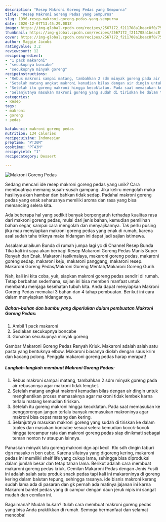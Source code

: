 ```yaml
---
description: "Resep Makroni Goreng Pedas yang Sempurna"
title: "Resep Makroni Goreng Pedas yang Sempurna"
slug: 1996-resep-makroni-goreng-pedas-yang-sempurna
date: 2020-12-07T13:45:29.001Z
image: https://img-global.cpcdn.com/recipes/2567172_f211708a1beac8f0/751x532cq70/makroni-goreng-pedas-foto-resep-utama.jpg
thumbnail: https://img-global.cpcdn.com/recipes/2567172_f211708a1beac8f0/751x532cq70/makroni-goreng-pedas-foto-resep-utama.jpg
cover: https://img-global.cpcdn.com/recipes/2567172_f211708a1beac8f0/751x532cq70/makroni-goreng-pedas-foto-resep-utama.jpg
author: Maggie Jacobs
ratingvalue: 3.2
reviewcount: 12
recipeingredient:
- "1 pack makaroni"
- "secukupnya boncabe"
- "secukupnya minyak goreng"
recipeinstructions:
- "Rebus makroni sampai matang, tambahkan 2 sdm minyak goreng pada air rebusannya agar makroni tidak lengket."
- "Setelah matang angkat makroni kemudian bilas dengan air dingin untuk menghentikan proses memasaknya agar makroni tidak lembek karna terlalu matang kemudian tiriskan."
- "Setelah itu goreng makroni hingga kecoklatan. Pada saat memasukan ke penggorengan jangan terlalu banyak memasukan makroninya agar makroni bisa cepat matang dan kering."
- "Selanjutnya masukan makroni goreng yang sudah di tiriskan ke dalam toples dan masukan boncabe sesuai selera kemudian kocok-kocok hingga tercampur rata dan makroni goreng pedas siap dinikmati sebagai teman nonton tv ataupun lainnya."
categories:
- Resep
tags:
- makroni
- goreng
- pedas

katakunci: makroni goreng pedas 
nutrition: 134 calories
recipecuisine: Indonesian
preptime: "PT30M"
cooktime: "PT43M"
recipeyield: "1"
recipecategory: Dessert

---
```



![Makroni Goreng Pedas](https://img-global.cpcdn.com/recipes/2567172_f211708a1beac8f0/751x532cq70/makroni-goreng-pedas-foto-resep-utama.jpg)

Sedang mencari ide resep makroni goreng pedas yang unik? Cara membuatnya memang susah-susah gampang. Jika keliru mengolah maka hasilnya akan hambar dan bahkan tidak sedap. Padahal makroni goreng pedas yang enak seharusnya memiliki aroma dan rasa yang bisa memancing selera kita.

Ada beberapa hal yang sedikit banyak berpengaruh terhadap kualitas rasa dari makroni goreng pedas, mulai dari jenis bahan, kemudian pemilihan bahan segar, sampai cara mengolah dan menyajikannya. Tak perlu pusing jika mau menyiapkan makroni goreng pedas yang enak di rumah, karena asal sudah tahu triknya maka hidangan ini dapat jadi sajian istimewa.

Assalamualaikum Bunda di rumah jumpa lagi yc di Channel Resep Bunda Tika kali ini saya akan berbagi Resep Makaroni Goreng Pedas Manis Super Renyah dan Enak. Makaroni tasikmalaya, makaroni goreng pedas, makaroni goreng sedap, makaroni keju, makaroni panggang, makaroni resep. Makaroni Goreng Pedas/Makroni Goreng Mentah/Makaroni Goreng Gurih.


Nah, kali ini kita coba, yuk, siapkan makroni goreng pedas sendiri di rumah. Tetap berbahan sederhana, sajian ini bisa memberi manfaat untuk membantu menjaga kesehatan tubuh kita. Anda dapat menyiapkan Makroni Goreng Pedas memakai 3 bahan dan 4 tahap pembuatan. Berikut ini cara dalam menyiapkan hidangannya.

<!--inarticleads1-->

##### Bahan-bahan dan bumbu yang diperlukan dalam pembuatan Makroni Goreng Pedas:

1. Ambil 1 pack makaroni
1. Sediakan secukupnya boncabe
1. Gunakan secukupnya minyak goreng


Gambar Makaroni Goreng Pedas Renyah Kriuk. Makaroni adalah salah satu pasta yang bentuknya elbow. Makaroni biasanya diolah dengan saus krim dan kacang polong. Penggila makaroni goreng pedas harap merapat! 

<!--inarticleads2-->

##### Langkah-langkah membuat Makroni Goreng Pedas:

1. Rebus makroni sampai matang, tambahkan 2 sdm minyak goreng pada air rebusannya agar makroni tidak lengket.
1. Setelah matang angkat makroni kemudian bilas dengan air dingin untuk menghentikan proses memasaknya agar makroni tidak lembek karna terlalu matang kemudian tiriskan.
1. Setelah itu goreng makroni hingga kecoklatan. Pada saat memasukan ke penggorengan jangan terlalu banyak memasukan makroninya agar makroni bisa cepat matang dan kering.
1. Selanjutnya masukan makroni goreng yang sudah di tiriskan ke dalam toples dan masukan boncabe sesuai selera kemudian kocok-kocok hingga tercampur rata dan makroni goreng pedas siap dinikmati sebagai teman nonton tv ataupun lainnya.


Panaskan minyak lalu goreng makroni dgn api kecil. Klo sdh dingin taburi dgn masako n bon cabe. Karena sifatnya yang digoreng kering, makaroni pedas ini memiliki shelf life yang cukup lama, sehingga bisa diproduksi dalam jumlah besar dan tetap tahan lama. Berikut adalah cara membuat makaroni goreng pedas kriuk. Cemilan Makaroni Pedas dengan Jenis Fusili ini adalah salah satu produk snack pedas tapi kali ini makaroninya di goreng kering dalam balutan tepung, sehingga rasanya. ide bisnis makroni kerang sudah lama ada di pasaran dan gk pernah ada matinya jajanan ini karna Makaroni bantet pedas yang di campur dengan daun jeruk nipis ini sangat mudah dan cemilan ini. 

Bagaimana? Mudah bukan? Itulah cara membuat makroni goreng pedas yang bisa Anda praktikkan di rumah. Semoga bermanfaat dan selamat mencoba!
